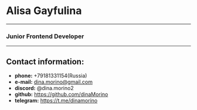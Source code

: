 # Alisa Gayfulina
***
### Junior Frontend Developer
***
## Contact information:
+ **phone:** +79181331154(Russia)
+ **e-mail:** dina.morino@gmail.com
+ **discord:** @dina.morino2
+ **github:** https://github.com/dinaMorino
+ **telegram:** https://t.me/dinamorino